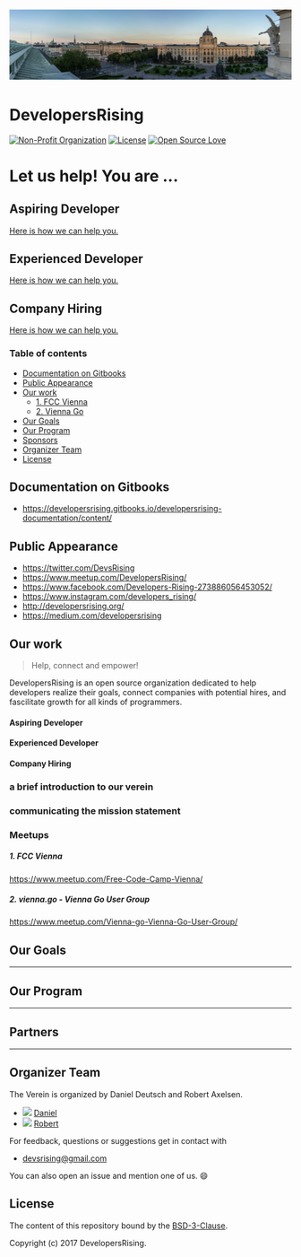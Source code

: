 <h1 align=center>
<a href="https://developersrising.org/">
<img src="./images/wien3.jpg">
</a>
</h1>

# DevelopersRising
[![Non-Profit Organization](https://img.shields.io/badge/Official-Non_Profit_Organization-brightgreen.svg?style=plastic)](https://github.com/DevelopersRising) [![License](https://img.shields.io/badge/License-BSD%203--Clause-green.svg)](https://opensource.org/licenses/BSD-3-Clause) [![Open Source Love](https://badges.frapsoft.com/os/v1/open-source.svg?v=102)]()

# Let us help! You are ...

## Aspiring Developer

[Here is how we can help you.](Link)

## Experienced Developer

[Here is how we can help you.](Link)

## Company Hiring

[Here is how we can help you.](Link)

### Table of contents

  - [Documentation on Gitbooks](#documentation-on-gitbooks)
  - [Public Appearance](#public-appearance)
  - [Our work](#our-work)
      - [1. FCC Vienna](#1-fcc-vienna)
      - [2. Vienna Go](#2-vienna-go)
  - [Our Goals](#our-goals)
  - [Our Program](#our-program)
  - [Sponsors](#sponsors)
  - [Organizer Team](#organizer-team)
  - [License](#license)


## Documentation on Gitbooks

- https://developersrising.gitbooks.io/developersrising-documentation/content/


## Public Appearance

- https://twitter.com/DevsRising
- https://www.meetup.com/DevelopersRising/
- https://www.facebook.com/Developers-Rising-273886056453052/
- https://www.instagram.com/developers_rising/
- http://developersrising.org/
- https://medium.com/developersrising


## Our work

> Help, connect and empower!

DevelopersRising is an open source organization dedicated to help developers realize their goals, connect companies with potential hires, and fascilitate growth for all kinds of programmers.

#### Aspiring Developer

#### Experienced Developer

#### Company Hiring

### a brief introduction to our verein

### communicating the mission statement

### Meetups

##### 1. FCC Vienna

https://www.meetup.com/Free-Code-Camp-Vienna/

##### 2. vienna.go - Vienna Go User Group

https://www.meetup.com/Vienna-go-Vienna-Go-User-Group/


## Our Goals
---
## Our Program
---
## Partners
---


## Organizer Team

The Verein is organized by Daniel Deutsch and Robert Axelsen. 

- <img src="https://avatars3.githubusercontent.com/u/22077628?v=3&s=460" height="60"> [Daniel](https://github.com/DDCreationStudios)
- <img src="https://avatars3.githubusercontent.com/u/13132899?v=3&s=460" height="60"> [Robert](https://github.com/robeerob)

For feedback, questions or suggestions get in contact with
-  devsrising@gmail.com


You can also open an issue and mention one of us. 😄

## License 

The content of this repository bound by the [BSD-3-Clause](./LICENSE_software.md).

Copyright (c) 2017 DevelopersRising.




